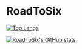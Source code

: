 # RoadToSix

[![Top Langs](https://github-readme-stats.vercel.app/api/top-langs/?username=roadtosixx&layout=compact)](https://github.com/anuraghazra/github-readme-stats)

[![RoadToSix's GitHub stats](https://github-readme-stats.vercel.app/api?username=roadtosixx)](https://github.com/anuraghazra/github-readme-stats)

<!--
**roadtosixx/roadtosixx** is a ✨ _special_ ✨ repository because its `README.md` (this file) appears on your GitHub profile.

Here are some ideas to get you started:

- 🔭 I’m currently working on ...
- 🌱 I’m currently learning ...
- 👯 I’m looking to collaborate on ...
- 🤔 I’m looking for help with ...
- 💬 Ask me about ...
- 📫 How to reach me: ...
- 😄 Pronouns: ...
- ⚡ Fun fact: ...
-->
